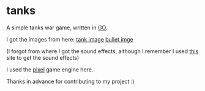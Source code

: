 # tanks
A simple tanks war game, written in [GO](https://golang.org/).

I got the images from here:
[tank image](https://opengameart.org/content/pixel-tank)
[bullet imge](https://opengameart.org/content/bullet-symbol)

(I forgot from where I got the sound effects, although I remember I used [this](https://opengameart.org) site to get the sound effects)

I used the [pixel](https://github.com/faiface/pixel) game engine here.

Thanks in advance for contributing to my project :)
